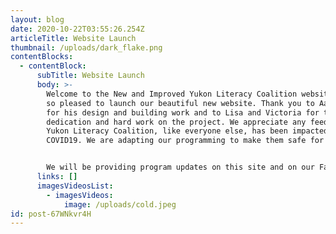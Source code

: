 ```yaml
---
layout: blog
date: 2020-10-22T03:55:26.254Z
articleTitle: Website Launch
thumbnail: /uploads/dark_flake.png
contentBlocks:
  - contentBlock:
      subTitle: Website Launch
      body: >-
        Welcome to the New and Improved Yukon Literacy Coalition website. We are
        so pleased to launch our beautiful new website. Thank you to Aaron Janke
        for his design and building work and to Lisa and Victoria for their
        dedication and hard work on the project. We appreciate any feedback. The
        Yukon Literacy Coalition, like everyone else, has been impacted by
        COVID19. We are adapting our programming to make them safe for everyone.


        We will be providing program updates on this site and on our Facebook page at Yukon Family Literacy Centre, or for more information call us at 668-6535.
      links: []
      imagesVideosList:
        - imagesVideos:
            image: /uploads/cold.jpeg
id: post-67WNkvr4H
---
```

